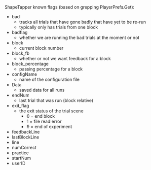 ShapeTapper known flags (based on grepping PlayerPrefs.Get):

- bad
  - tracks all trials that have gone badly that have yet to be re-run
  - typically only has trials from one block
- badflag
  - whether we are running the bad trials at the moment or not
- block
  - current block number
- block_fb
  - whether or not we want feedback for a block
- block_percentage
  - passing percentage for a block
- configName
  - name of the configuration file
- Data
  - saved data for all runs
- endNum
  - last trial that was run (block relative)
- exit_flag
  - the exit status of the trial scene
    - 0 = end block
    - 1 = file read error
    - 9 = end of experiment
- feedbackLine
- lastBlockLine
- line
- numCorrect
- practice
- startNum
- userID
